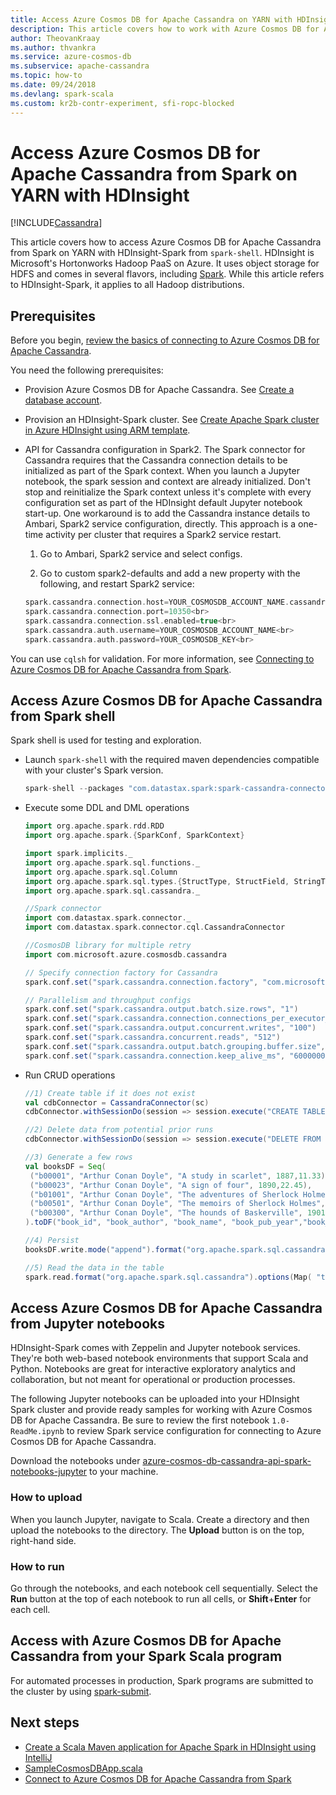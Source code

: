 ```yaml
---
title: Access Azure Cosmos DB for Apache Cassandra on YARN with HDInsight
description: This article covers how to work with Azure Cosmos DB for Apache Cassandra from Spark on YARN with HDInsight.
author: TheovanKraay
ms.author: thvankra
ms.service: azure-cosmos-db
ms.subservice: apache-cassandra
ms.topic: how-to
ms.date: 09/24/2018
ms.devlang: spark-scala
ms.custom: kr2b-contr-experiment, sfi-ropc-blocked
---
```


# Access Azure Cosmos DB for Apache Cassandra from Spark on YARN with HDInsight
[!INCLUDE[Cassandra](../includes/appliesto-cassandra.md)]

This article covers how to access Azure Cosmos DB for Apache Cassandra from Spark on YARN with HDInsight-Spark from `spark-shell`. HDInsight is Microsoft's Hortonworks Hadoop PaaS on Azure. It uses object storage for HDFS and comes in several flavors, including [Spark](/azure/hdinsight/spark/apache-spark-overview). While this article refers to HDInsight-Spark, it applies to all Hadoop distributions.  

## Prerequisites

Before you begin, [review the basics of connecting to Azure Cosmos DB for Apache Cassandra](connect-spark-configuration.md).

You need the following prerequisites:

* Provision Azure Cosmos DB for Apache Cassandra. See [Create a database account](manage-data-dotnet.md#create-a-database-account).

* Provision an HDInsight-Spark cluster. See [Create Apache Spark cluster in Azure HDInsight using ARM template](/azure/hdinsight/spark/apache-spark-jupyter-spark-sql).

* API for Cassandra configuration in Spark2. The Spark connector for Cassandra requires that the Cassandra connection details to be initialized as part of the Spark context. When you launch a Jupyter notebook, the spark session and context are already initialized. Don't stop and reinitialize the Spark context unless it's complete with every configuration set as part of the HDInsight default Jupyter notebook start-up. One workaround is to add the Cassandra instance details to Ambari, Spark2 service configuration, directly. This approach is a one-time activity per cluster that requires a Spark2 service restart.

  1. Go to Ambari, Spark2 service and select configs.

  2. Go to custom spark2-defaults and add a new property with the following, and restart Spark2 service:

  ```scala
  spark.cassandra.connection.host=YOUR_COSMOSDB_ACCOUNT_NAME.cassandra.cosmosdb.azure.com<br>
  spark.cassandra.connection.port=10350<br>
  spark.cassandra.connection.ssl.enabled=true<br>
  spark.cassandra.auth.username=YOUR_COSMOSDB_ACCOUNT_NAME<br>
  spark.cassandra.auth.password=YOUR_COSMOSDB_KEY<br>
  ```

You can use `cqlsh` for validation. For more information, see [Connecting to Azure Cosmos DB for Apache Cassandra from Spark](connect-spark-configuration.md#connecting-to-azure-cosmos-db-cassandra-api-from-spark).

## Access Azure Cosmos DB for Apache Cassandra from Spark shell

Spark shell is used for testing and exploration.

* Launch `spark-shell` with the required maven dependencies compatible with your cluster's Spark version.

  ```scala
  spark-shell --packages "com.datastax.spark:spark-cassandra-connector_2.11:2.3.0,com.microsoft.azure.cosmosdb:azure-cosmos-cassandra-spark-helper:1.0.0"
  ```

* Execute some DDL and DML operations

  ```scala
  import org.apache.spark.rdd.RDD
  import org.apache.spark.{SparkConf, SparkContext}

  import spark.implicits._
  import org.apache.spark.sql.functions._
  import org.apache.spark.sql.Column
  import org.apache.spark.sql.types.{StructType, StructField, StringType, IntegerType,LongType,FloatType,DoubleType, TimestampType}
  import org.apache.spark.sql.cassandra._

  //Spark connector
  import com.datastax.spark.connector._
  import com.datastax.spark.connector.cql.CassandraConnector

  //CosmosDB library for multiple retry
  import com.microsoft.azure.cosmosdb.cassandra

  // Specify connection factory for Cassandra
  spark.conf.set("spark.cassandra.connection.factory", "com.microsoft.azure.cosmosdb.cassandra.CosmosDbConnectionFactory")

  // Parallelism and throughput configs
  spark.conf.set("spark.cassandra.output.batch.size.rows", "1")
  spark.conf.set("spark.cassandra.connection.connections_per_executor_max", "10")
  spark.conf.set("spark.cassandra.output.concurrent.writes", "100")
  spark.conf.set("spark.cassandra.concurrent.reads", "512")
  spark.conf.set("spark.cassandra.output.batch.grouping.buffer.size", "1000")
  spark.conf.set("spark.cassandra.connection.keep_alive_ms", "60000000") //Increase this number as needed
  ```

* Run CRUD operations

  ```scala
  //1) Create table if it does not exist
  val cdbConnector = CassandraConnector(sc)
  cdbConnector.withSessionDo(session => session.execute("CREATE TABLE IF NOT EXISTS books_ks.books(book_id TEXT PRIMARY KEY,book_author TEXT, book_name TEXT,book_pub_year INT,book_price FLOAT) WITH cosmosdb_provisioned_throughput=4000;"))

  //2) Delete data from potential prior runs
  cdbConnector.withSessionDo(session => session.execute("DELETE FROM books_ks.books WHERE book_id IN ('b00300','b00001','b00023','b00501','b09999','b01001','b00999','b03999','b02999','b000009');"))

  //3) Generate a few rows
  val booksDF = Seq(
   ("b00001", "Arthur Conan Doyle", "A study in scarlet", 1887,11.33),
   ("b00023", "Arthur Conan Doyle", "A sign of four", 1890,22.45),
   ("b01001", "Arthur Conan Doyle", "The adventures of Sherlock Holmes", 1892,19.83),
   ("b00501", "Arthur Conan Doyle", "The memoirs of Sherlock Holmes", 1893,14.22),
   ("b00300", "Arthur Conan Doyle", "The hounds of Baskerville", 1901,12.25)
  ).toDF("book_id", "book_author", "book_name", "book_pub_year","book_price")

  //4) Persist
  booksDF.write.mode("append").format("org.apache.spark.sql.cassandra").options(Map( "table" -> "books", "keyspace" -> "books_ks", "output.consistency.level" -> "ALL", "ttl" -> "10000000")).save()

  //5) Read the data in the table
  spark.read.format("org.apache.spark.sql.cassandra").options(Map( "table" -> "books", "keyspace" -> "books_ks")).load.show
  ```

## Access Azure Cosmos DB for Apache Cassandra from Jupyter notebooks

HDInsight-Spark comes with Zeppelin and Jupyter notebook services. They're both web-based notebook environments that support Scala and Python. Notebooks are great for interactive exploratory analytics and collaboration, but not meant for operational or production processes.

The following Jupyter notebooks can be uploaded into your HDInsight Spark cluster and provide ready samples for working with Azure Cosmos DB for Apache Cassandra. Be sure to review the first notebook `1.0-ReadMe.ipynb` to review Spark service configuration for connecting to Azure Cosmos DB for Apache Cassandra.

Download the notebooks under [azure-cosmos-db-cassandra-api-spark-notebooks-jupyter](https://github.com/Azure-Samples/azure-cosmos-db-cassandra-api-spark-notebooks-jupyter/blob/main/scala/) to your machine.
  
### How to upload

When you launch Jupyter, navigate to Scala. Create a directory and then upload the notebooks to the directory. The **Upload** button is on the top, right-hand side.  

### How to run

Go through the notebooks, and each notebook cell sequentially.  Select the **Run** button at the top of each notebook to run all cells, or **Shift**+**Enter** for each cell.

## Access with Azure Cosmos DB for Apache Cassandra from your Spark Scala program

For automated processes in production, Spark programs are submitted to the cluster by using [spark-submit](https://spark.apache.org/docs/latest/submitting-applications.html).

## Next steps

* [Create a Scala Maven application for Apache Spark in HDInsight using IntelliJ](/azure/hdinsight/spark/apache-spark-create-standalone-application)
* [SampleCosmosDBApp.scala](https://github.com/Azure-Samples/azure-cosmos-db-cassandra-api-spark-connector-sample/blob/main/src/main/scala/com/microsoft/azure/cosmosdb/cassandra/SampleCosmosDBApp.scala)
* [Connect to Azure Cosmos DB for Apache Cassandra from Spark](connect-spark-configuration.md)
